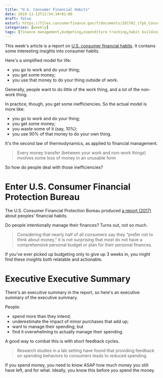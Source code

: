 ```yaml
---
title: "U.S. Consumer Financial Habits"
date: 2019-11-12T13:54:34+01:00
draft: false
exturl: https://files.consumerfinance.gov/f/documents/201702_cfpb_Consumer-Insights-on-Managing-Spending.pdf
categories: [weekly]
tags: [finance management,budgeting,expenditure tracking,habit building,consumer behaviour,study]
---
```


This week's article is a report on [U.S. consumer financial habits](https://files.consumerfinance.gov/f/documents/201702_cfpb_Consumer-Insights-on-Managing-Spending.pdf). It contains some interesting insights into consumer habits.

<!--more-->

Here's a simplified model for life:

- you go to work and do your thing;
- you get some money;
- you use that money to do your thing outside of work.

Generally, people want to do little of the work thing, and a lot of the non-work thing.

In practice, though, you get some inefficiencies. So the actual model is more like:

- you go to work and do your thing;
- you get some money;
- you waste some of it (say, 10%);
- you use 90% of that money to do your own thing.

It's the second law of thermodynamics, as applied to financial management.

> Every money transfer (between your work and non-work things) involves some loss of money in an unusable form

So how do people deal with those inefficiencies?

# Enter U.S. Consumer Financial Protection Bureau

The U.S. Consumer Financial Protection Bureau produced [a report (2017)](https://files.consumerfinance.gov/f/documents/201702_cfpb_Consumer-Insights-on-Managing-Spending.pdf) about peoples' financial habits.

Do people intentionally manage their finances? Turns out, not so much.

> Considering that nearly half of all consumers say they “prefer not to think about money,” it is not surprising that most do not have a comprehensive personal budget or plan for their personal finances.

If you've ever picked up budgeting only to give up 3 weeks in, you might find these insights both relatable and actionable.

# Executive Executive Summary

There's an executive summary in the report, so here's an executive summary of the executive summary.

People:

- spend more than they intend;
- underestimate the impact of minor purchases that add up;
- want to manage their spending; but
- find it overwhelming to actually manage their spending.

A good way to combat this is with short feedback cycles.

> Research studies in a lab setting have found that providing feedback on spending behaviors to consumers leads to reduced spending.

If you spend money, you need to know ASAP how much money you still have left, and for what. Ideally, you know this before you spend the money.

